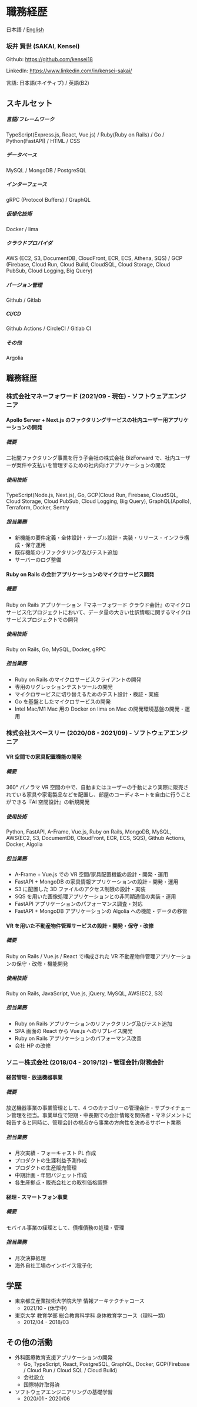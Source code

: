 # 職務経歴

日本語 / [English](./README_EN.md)

### 坂井 賢世 (SAKAI, Kensei)

Github: https://github.com/kensei18

LinkedIn: https://www.linkedin.com/in/kensei-sakai/

言語: 日本語(ネイティブ) / 英語(B2)

## スキルセット

##### 言語/フレームワーク

TypeScript(Express.js, React, Vue.js) / Ruby(Ruby on Rails) / Go / Python(FastAPI) / HTML / CSS

##### データベース

MySQL / MongoDB / PostgreSQL

##### インターフェース

gRPC (Protocol Buffers) / GraphQL

##### 仮想化技術

Docker / lima

##### クラウドプロバイダ

AWS (EC2, S3, DocumentDB, CloudFront, ECR, ECS, Athena, SQS) / GCP (Firebase, Cloud Run, Cloud Build, CloudSQL, Cloud Storage, Cloud PubSub, Cloud Logging, Big Query)

##### バージョン管理

Github / Gitlab

##### CI/CD

Github Actions / CircleCI / Gitlab CI

##### その他

Argolia

## 職務経歴

### 株式会社マネーフォワード (2021/09 - 現在) - ソフトウェアエンジニア

#### Apollo Server + Next.js のファクタリングサービスの社内ユーザー用アプリケーションの開発

##### 概要

二社間ファクタリング事業を行う子会社の株式会社 BizForward で、社内ユーザーが案件や支払いを管理するための社内向けアプリケーションの開発

##### 使用技術

TypeScript(Node.js, Next.js), Go, GCP(Cloud Run, Firebase, CloudSQL, Cloud Storage, Cloud PubSub, Cloud Logging, Big Query), GraphQL(Apollo), Terraform, Docker, Sentry

##### 担当業務

- 新機能の要件定義・全体設計・テーブル設計・実装・リリース・インフラ構成・保守運用
- 既存機能のリファクタリング及びテスト追加
- サーバーのログ整備

#### Ruby on Rails の会計アプリケーションのマイクロサービス開発

##### 概要

Ruby on Rails アプリケーション『マネーフォワード クラウド会計』のマイクロサービス化プロジェクトにおいて、データ量の大きい仕訳情報に関するマイクロサービスプロジェクトでの開発

##### 使用技術

Ruby on Rails, Go, MySQL, Docker, gRPC

##### 担当業務

- Ruby on Rails のマイクロサービスクライアントの開発
- 専用のリグレッションテストツールの開発
- マイクロサービスに切り替えるためのテスト設計・検証・実施
- Go を基盤としたマイクロサービスの開発
- Intel Mac/M1 Mac 用の Docker on lima on Mac の開発環境基盤の開発・運用

### 株式会社スペースリー (2020/06 - 2021/09) - ソフトウェアエンジニア

#### VR 空間での家具配置機能の開発

##### 概要

360° パノラマ VR 空間の中で、自動またはユーザーの手動により実際に販売されている家具や家電製品などを配置し、部屋のコーディネートを自由に行うことができる『AI 空間設計』の新規開発

##### 使用技術

Python, FastAPI, A-Frame, Vue.js, Ruby on Rails, MongoDB, MySQL, AWS(EC2, S3, DocumentDB, CloudFront, ECR, ECS, SQS), Github Actions, Docker, Algolia

##### 担当業務

- A-Frame + Vue.js での VR 空間/家具配置機能の設計・開発・運用
- FastAPI + MongoDB の家具情報アプリケーションの設計・開発・運用
- S3 に配置した 3D ファイルのアクセス制限の設計・実装
- SQS を用いた画像処理アプリケーションとの非同期通信の実装・運用
- FastAPI アプリケーションのパフォーマンス調査・対応
- FastAPI + MongoDB アプリケーションの Algolia への機能・データの移管

#### VR を用いた不動産物件管理サービスの設計・開発・保守・改修

##### 概要

Ruby on Rails / Vue.js / React で構成された VR 不動産物件管理アプリケーションの保守・改修・機能開発

##### 使用技術

Ruby on Rails, JavaScript, Vue.js, jQuery, MySQL, AWS(EC2, S3)

##### 担当業務

- Ruby on Rails アプリケーションのリファクタリング及びテスト追加
- SPA 画面の React から Vue.js へのリプレイス開発
- Ruby on Rails アプリケーションのパフォーマンス改善
- 会社 HP の改修

### ソニー株式会社 (2018/04 - 2019/12) - 管理会計/財務会計

#### 経営管理 - 放送機器事業

##### 概要

放送機器事業の事業管理として、4 つのカテゴリーの管理会計・サプライチェーン管理を担当。事業単位で短期・中長期での会計情報を関係者・マネジメントに報告すると同時に、管理会計の視点から事業の方向性を決めるサポート業務

##### 担当業務

- 月次実績・フォーキャスト PL 作成
- プロダクトの生涯利益予測作成
- プロダクトの生産販売管理
- 中期計画・年間バジェット作成
- 各生産拠点・販売会社との取引価格調整

#### 経理 - スマートフォン事業

##### 概要

モバイル事業の経理として、債権債務の処理・管理

##### 担当業務

- 月次決算処理
- 海外自社工場のインボイス電子化

## 学歴

- 東京都立産業技術大学院大学 情報アーキテクチャコース
  - 2021/10 - (休学中)
- 東京大学 教育学部 総合教育科学科 身体教育学コース（理科一類）
  - 2012/04 - 2018/03

## その他の活動

- 外科医療教育支援アプリケーションの開発
  - Go, TypeScript, React, PostgreSQL, GraphQL, Docker, GCP(Firebase / Cloud Run / Cloud SQL / Cloud Build)
  - 会社設立
  - 国際特許取得済
- ソフトウェアエンジニアリングの基礎学習
  - 2020/01 - 2020/06
